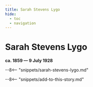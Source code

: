 ```yaml
---
title: Sarah Stevens Lygo
hide:
  - toc
  - navigation 
---
```


# Sarah Stevens Lygo

**ca. 1859 — 9 July 1928**

--8<-- "snippets/sarah-stevens-lygo.md"

--8<-- "snippets/add-to-this-story.md"